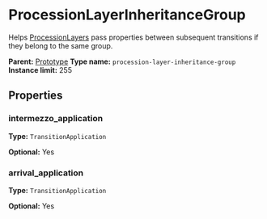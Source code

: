 # ProcessionLayerInheritanceGroup

Helps [ProcessionLayers](prototype:ProcessionLayer) pass properties between subsequent transitions if they belong to the same group.

**Parent:** [Prototype](Prototype.md)
**Type name:** `procession-layer-inheritance-group`
**Instance limit:** 255

## Properties

### intermezzo_application

**Type:** `TransitionApplication`

**Optional:** Yes

### arrival_application

**Type:** `TransitionApplication`

**Optional:** Yes

